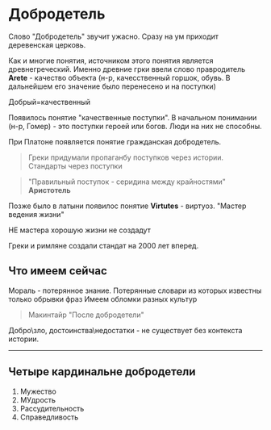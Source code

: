 # Добродетель
Слово "Добродетель" звучит ужасно. Сразу на ум приходит деревенская церковь. 

Как и многие понятия, источником этого понятия является древнегреческий. Именно древние грки ввели слово правродитель **Arete** - качество объекта (н-р, качесственный горшок, обувь. В дальнейшем его значение было перенесено и на поступки)

Добрый=качественный 

Появилось понятие "качественные поступки". 
В начальном понимании (н-р, Гомер) - это поступки героей или богов. Люди на них не способны.

При Платоне появляется понятие  гражданская добродетель.
 
 > Греки придумали пропаганбу поступков через истории. <br>
 > Стандарты через поступки
>>  

 >  "Правильный поступок - серидина между крайностями" <br>
 > **Аристотель**
>>

Позже было в латыни появилос понятие **Virtutes** - виртуоз.
"Мастер ведения жизни"

НЕ мастера хорошую жизни не создадут 

Греки и римляне создали стандат на 2000 лет вперед.

## Что имеем сейчас 
Мораль - потерянное знание. 
Потерянные словари из которых известны только обрывки фраз
Имеем обломки разных культур 

> Макинтайр "После добродетели"


Добро\зло, достоинства\недостатки - не существует без контекста истории.

---------
## Четыре кардинальне добродетели
1. Мужество
2. МУдрость
3. Рассудительность
4. Справедливость




